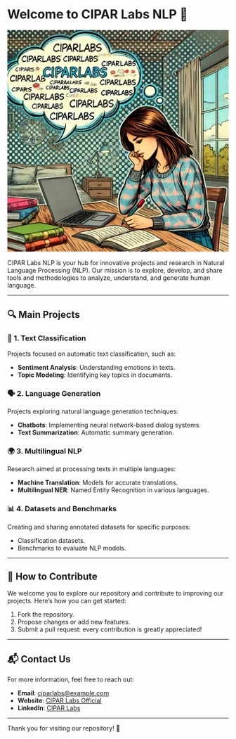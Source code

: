 # Welcome to CIPAR Labs NLP 👋

![CIPAR Labs NLP](CiparLabs.png) <!-- Replace with the URL of your image -->

CIPAR Labs NLP is your hub for innovative projects and research in Natural Language Processing (NLP). Our mission is to explore, develop, and share tools and methodologies to analyze, understand, and generate human language.

---

## 🔍 **Main Projects**

### 📘 **1. Text Classification**
Projects focused on automatic text classification, such as:
- **Sentiment Analysis**: Understanding emotions in texts.
- **Topic Modeling**: Identifying key topics in documents.

### 🗣️ **2. Language Generation**
Projects exploring natural language generation techniques:
- **Chatbots**: Implementing neural network-based dialog systems.
- **Text Summarization**: Automatic summary generation.

### 🌍 **3. Multilingual NLP**
Research aimed at processing texts in multiple languages:
- **Machine Translation**: Models for accurate translations.
- **Multilingual NER**: Named Entity Recognition in various languages.

### 📊 **4. Datasets and Benchmarks**
Creating and sharing annotated datasets for specific purposes:
- Classification datasets.
- Benchmarks to evaluate NLP models.

---

## 📸 **How to Contribute**
We welcome you to explore our repository and contribute to improving our projects. Here’s how you can get started:
1. Fork the repository.
2. Propose changes or add new features.
3. Submit a pull request: every contribution is greatly appreciated!

---

## 📬 **Contact Us**
For more information, feel free to reach out:
- **Email**: [ciparlabs@example.com](mailto:ciparlabs@example.com)
- **Website**: [CIPAR Labs Official](https://sites.google.com/uniroma1.it/cipar-labs/)
- **LinkedIn**: [CIPAR Labs](https://www.linkedin.com/company/ciparlabs/)

---

Thank you for visiting our repository! 🎉
